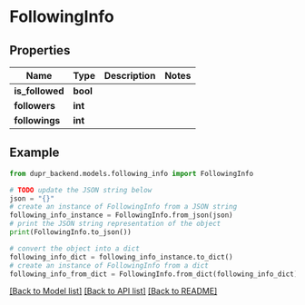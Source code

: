 # FollowingInfo


## Properties

Name | Type | Description | Notes
------------ | ------------- | ------------- | -------------
**is_followed** | **bool** |  | 
**followers** | **int** |  | 
**followings** | **int** |  | 

## Example

```python
from dupr_backend.models.following_info import FollowingInfo

# TODO update the JSON string below
json = "{}"
# create an instance of FollowingInfo from a JSON string
following_info_instance = FollowingInfo.from_json(json)
# print the JSON string representation of the object
print(FollowingInfo.to_json())

# convert the object into a dict
following_info_dict = following_info_instance.to_dict()
# create an instance of FollowingInfo from a dict
following_info_from_dict = FollowingInfo.from_dict(following_info_dict)
```
[[Back to Model list]](../README.md#documentation-for-models) [[Back to API list]](../README.md#documentation-for-api-endpoints) [[Back to README]](../README.md)


